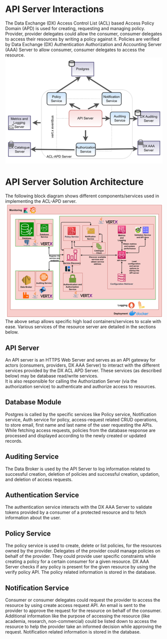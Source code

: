 # API Server Interactions
The Data Exchange (DX) Access Control List (ACL) based Access Policy Domain (APD) is used for creating, requesting and managing policy. Provider, provider delegates could allow the consumer, consumer delegates to access their resources by writing a policy against it. Policies are verified by Data Exchange (DX) Authentication Authorization and Accounting Server (AAA) Server to allow consumer, consumer delegates to access the resource.
![Overview](acl-apd-overview.png)

# API Server Solution Architecture
The following block diagram shows different components/services used in implementing the ACL-APD server.
![Solution Architecture](acl-apd-solution-architecture.png)
The above setup allows specific high load containers/services to scale with ease. Various services of the resource server are detailed in the sections below.

## API Server
An API server is an HTTPS Web Server and serves as an API gateway for actors (consumers, providers, DX AAA Server) to interact with the different services provided by the DX ACL APD Server.
These services (as described below) may be database read/write services. <br>
It is also responsible for calling the Authorization Server (via the authorization service) to authenticate and authorize access to resources.

## Database Module
Postgres is called by the specific services like Policy service, Notification service, Auth service for policy, access-request related CRUD operations, to store email, first name and last name of the user requesting the APIs. While fetching access requests, policies from the database response are processed and displayed according to the newly created or updated records.

## Auditing Service
The Data Broker is used by the API Server to log information related to successful creation, deletion of policies and successful creation, updation, and deletion of access requests.

## Authentication Service
The authentication service interacts with the DX AAA Server to validate tokens provided by a consumer of a protected resource and to fetch information about the user.

## Policy Service
The policy service is used to create, delete or list policies, for the resources owned by the provider. Delegates of the provider could manage policies on behalf of the provider. They could provide user specific constraints while creating a policy for a certain consumer for a given resource. DX AAA Server checks if any policy is present for the given resource by using the verify policy API. The policy related information is stored in the database.

## Notification Service
Consumer or consumer delegates could request the provider to access the resource by using create access request API. An email is sent to the provider to approve the request for the resource on behalf of the consumer. Additional information like the purpose of accessing the resource (like academia, research, non-commercial) could be listed down to access the resource to help the provider take an informed decision while approving the request. Notification related information is stored in the database.
